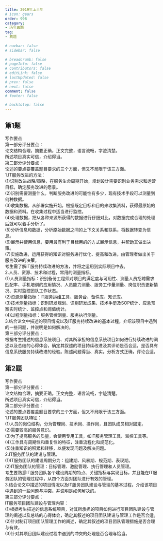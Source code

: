 ```yaml
---  
title: 2019年上半年  
# icon: gears  
order: 998  
category:  
- 历年真题  
tag:  
- 真题  
  
# navbar: false  
# sidebar: false  
  
# breadcrumb: false  
# pageInfo: false  
# contributors: false  
# editLink: false  
# lastUpdated: false  
# prev: false  
# next: false  
comment: false  
# footer: false  
  
# backtotop: false  
---  
```

## 第1题 ##

写作要点  
第一部分评分要点：  
论文结构合理，摘要正确，正文完整，语言流畅，字迹清楚。  
所述项目真实可信，介绍得当。  
第二部分评分要点：  
论述的要点要覆盖题目要求的三个方面，但又不局限于该三方面。  
1.IT服务改进的方法：  
(1)识别改进战略/策略，在服务生命周期开始，规划设计需要识别业务需求和运营目标，确定服务改进的愿景。  
(2)识别需要测量什么，判断服务改进的可能性有多少，现有技术手段可以测量到何种数据。  
(3)收集数据，从部署实施开始，根据既定目标和目的来收集资料，获得最原始的数据和资料。在收集过程中适当进行监控。  
(4)处理数据，把从各种来源所获得的数据进行仔细对比，对数据完成合理的处理后就可以着手分析了。  
(5)分析信息和数据，分析原始数据之间的上下文关系和联系，将数据转变为信息。  
(6)展示并使用信息，要用最有利于目标用的的方式展示信息，并帮助其做出决策。  
(7)实施改进，运用获得的知识对服务进行优化、提高和改进，由管理者做出关于服务改进的决策。  
考生需了解IT服务持续改进的方法，并将之运用到实际项目中去。  
2.人员、资源、技术和过程，常用的测量指标。  
(1)人员测量指标：识别备份工程师对项目的满足度与可用性、测量人员招聘需求匹配率、手机培训的应用情况、人员能力测量、服务工作量测量、岗位职责更新情况、实时监控团队工作状态。  
(2)资源测量指标：IT服务运维工具、服务台、备件库、知识库。  
(3)技术测量指标：识别研发规划、识别研发成果、技术手册及SOP统计、应急预案实时统计、监控点和阈值统计。  
(4)过程测量指标：服务管控测量、服务执行测量。  
3.结合论文中描述的项目情况以及IT服务持续改进的基本过程，介绍该项目中遇到的一些问题，并说明是如何解决的。  
第三部分评分要点：  
根据考生描述的信息系统项目、对其所承担的信息系统项目如何进行持续改进的阐述以及总结的心得体会，确定其叙述的项目持续改进及其评论是否合适，是否具有信息系统服务持续改进的经验。陈述问题得当、真实，分析方式正确，评论合适。  


## 第2题 ##

写作要点  
第一部分评分要点：  
论文结构合理，摘要正确，正文完整，语言流畅，字迹清楚。  
所述项目真实可信，介绍得当。  
第二部分评分要点：  
论述的要点要覆盖题目要求的三个方面，但又不局限于该三方面。  
1.IT服务团队特征：  
(1)人员的岗位结构，分为管理岗、技术岗、操作岗，且团队成员相对固定。  
(2)需要较高的服务意识。  
(3)为了提高服务的质量，会使用专用工具，如IT服务管理工具、监控工具等。  
(4)工作具有周期性和重复性的特征，注重流程化和规范化。  
(5)注重知识的积累和转移，以便发现问题及解决问题。  
2.IT服务团队的建设与管理。  
(1)IT服务团队的建设周期分为：组建期、风暴期、规范期、表现期。  
(2)IT服务团队的管理：目标管理、激励管理、执行管理和人员管理。  
考生要熟悉IT服务团队各个建设周期的特点、关键指标与实现目标，并且能在IT服务团队的管理过程中，从四个方面对团队进行有效的管理。  
3.结合论文中描述的项目情况以及IT服务团队建设与管理的基本过程，介绍该项目中遇到的一些问题与冲突，并说明是如何解决的。  
第三部分评分要点：  
IT服务项目团队建设与管理内容：  
(1)根据考生描述的信息系统项目，对其所承担的项目如何进行项目团队建设与管理的阐述以及总结的心得体会，确定其叙述的项目团队建设与管理工作是否合适。  
(2)针对制订项目团队管理工作的阐述，确定其叙述的项目团队管理措施是否合理与有效。  
(3)针对其项目团队建设过程中遇到的冲突的处理是否合理与恰当。  

